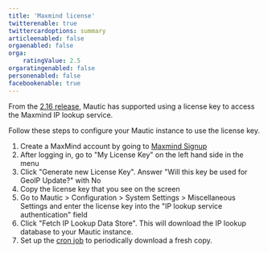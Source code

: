 ```yaml
---
title: 'Maxmind license'
twitterenable: true
twittercardoptions: summary
articleenabled: false
orgaenabled: false
orga:
    ratingValue: 2.5
orgaratingenabled: false
personenabled: false
facebookenable: true
---
```


From the [2.16 release][216-release], Mautic has supported using a license key to access the Maxmind IP lookup service.

Follow these steps to configure your Mautic instance to use the license key.

1. Create a MaxMind account by going to [Maxmind Signup][maxmind-signup]
1. After logging in, go to "My License Key" on the left hand side in the menu
1. Click "Generate new License Key". Answer "Will this key be used for GeoIP Update?" with No
1. Copy the license key that you see on the screen
1. Go to Mautic > Configuration > System Settings > Miscellaneous Settings and enter the license key into the "IP lookup service authentication" field
1. Click "Fetch IP Lookup Data Store". This will download the IP lookup database to your Mautic instance.
1. Set up the [cron job][cron-jobs] to periodically download a fresh copy.

[216-release]: <https://github.com/mautic/mautic/releases/tag/2.16.0>
[maxmind-signup]: <https://www.maxmind.com/en/geolite2/signup>
[cron-jobs]: </setup/cron-jobs>